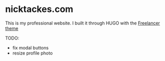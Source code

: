# nicktackes.com

This is my professional website. I built it through HUGO with the [Freelancer theme](https://github.com/digitalcraftsman/hugo-freelancer-theme)

TODO:
- fix modal buttons
- resize profile photo
